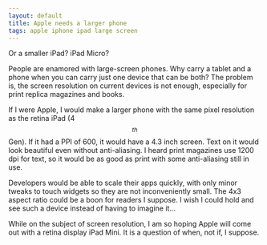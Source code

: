 ```yaml
---
layout: default
title: Apple needs a larger phone
tags: apple iphone ipad large screen
---
```


Or a smaller iPad? iPad Micro?

People are enamored with large-screen phones. Why carry a tablet and a phone when you can carry just one device that can be both? The problem is, the screen resolution on current devices is not enough, especially for print replica magazines and books.

If I were Apple, I would make a larger phone with the same pixel resolution as the retina iPad (4$$^{th}$$ Gen). If it had a PPI of 600, it would have a 4.3 inch screen. Text on it would look beautiful even without anti-aliasing. I heard print magazines use 1200 dpi for text, so it would be as good as print with some anti-aliasing still in use.

Developers would be able to scale their apps quickly, with only minor tweaks to touch widgets so they are not inconveniently small. The 4x3 aspect ratio could be a boon for readers I suppose. I wish I could hold and see such a device instead of having to imagine it...

While on the subject of screen resolution, I am so hoping Apple will come out with a retina display iPad Mini. It is a question of when, not if, I suppose.

